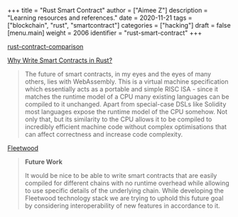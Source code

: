 +++
title = "Rust Smart Contract"
author = ["Aimee Z"]
description = "Learning resources and references."
date = 2020-11-21
tags = ["blockchain", "rust", "smartcontract"]
categories = ["hacking"]
draft = false
[menu.main]
  weight = 2006
  identifier = "rust-smart-contract"
+++

[rust-contract-comparison](https://github.com/brson/rust-contract-comparison)

[Why Write Smart Contracts in Rust?](http://troubles.md/why-write-smart-contracts-in-rust/)
> The future of smart contracts, in my eyes
and the eyes of many others, lies with WebAssembly.
This is a virtual machine specification
which essentially acts as a portable and simple RISC ISA - since
it matches the runtime model of
a CPU many existing languages can be compiled to it unchanged.
Apart from special-case DSLs like Solidity most languages
expose the runtime model of the CPU somehow.
Not only that, but its similarity to the CPU allows
it to be compiled to incredibly efficient machine code
without complex optimisations that can affect correctness
and increase code complexity.

[Fleetwood](https://github.com/paritytech/fleetwood)
> **Future Work**
>
> It would be nice to be able to write smart contracts
that are easily compiled for different chains
with no runtime overhead while allowing to use
specific details of the underlying chain.
While developing the Fleetwood technology stack
we are trying to uphold this future goal
by considering interoperability of new features in accordance to it.